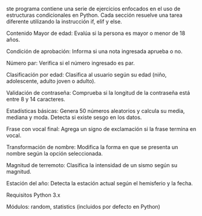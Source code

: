 ste programa contiene una serie de ejercicios enfocados en el uso de estructuras condicionales en Python. Cada sección resuelve una tarea diferente utilizando la instrucción if, elif y else.

Contenido
Mayor de edad: Evalúa si la persona es mayor o menor de 18 años.

Condición de aprobación: Informa si una nota ingresada aprueba o no.

Número par: Verifica si el número ingresado es par.

Clasificación por edad: Clasifica al usuario según su edad (niño, adolescente, adulto joven o adulto).

Validación de contraseña: Comprueba si la longitud de la contraseña está entre 8 y 14 caracteres.

Estadísticas básicas: Genera 50 números aleatorios y calcula su media, mediana y moda. Detecta si existe sesgo en los datos.

Frase con vocal final: Agrega un signo de exclamación si la frase termina en vocal.

Transformación de nombre: Modifica la forma en que se presenta un nombre según la opción seleccionada.

Magnitud de terremoto: Clasifica la intensidad de un sismo según su magnitud.

Estación del año: Detecta la estación actual según el hemisferio y la fecha.

Requisitos
Python 3.x

Módulos: random, statistics (incluidos por defecto en Python)
